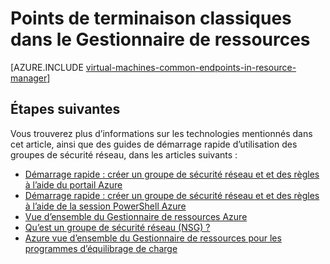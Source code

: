 <properties
   pageTitle="Points de terminaison classiques dans le Gestionnaire de ressources | Microsoft Azure"
   description="Comprendre comment les points de terminaison à partir du modèle de déploiement classique sont implémentées maintenant dans le Gestionnaire de ressources à l’aide de règles de groupes de sécurité réseau et et"
   services="virtual-machines-windows"
   documentationCenter=""
   authors="iainfoulds"
   manager="timlt"
   editor=""/>

<tags
   ms.service="virtual-machines-windows"
   ms.devlang="na"
   ms.topic="article"
   ms.tgt_pltfrm="vm-windows"
   ms.workload="infrastructure-services"
   ms.date="10/27/2016"
   ms.author="iainfou"/>

# <a name="classic-endpoints-in-resource-manager"></a>Points de terminaison classiques dans le Gestionnaire de ressources
[AZURE.INCLUDE [virtual-machines-common-endpoints-in-resource-manager](../../includes/virtual-machines-common-endpoints-in-resource-manager.md)]

## <a name="next-steps"></a>Étapes suivantes
Vous trouverez plus d’informations sur les technologies mentionnés dans cet article, ainsi que des guides de démarrage rapide d’utilisation des groupes de sécurité réseau, dans les articles suivants :

- [Démarrage rapide : créer un groupe de sécurité réseau et et des règles à l’aide du portail Azure](virtual-machines-windows-nsg-quickstart-portal.md)  
- [Démarrage rapide : créer un groupe de sécurité réseau et et des règles à l’aide de la session PowerShell Azure](virtual-machines-windows-nsg-quickstart-powershell.md)  
- [Vue d’ensemble du Gestionnaire de ressources Azure](../azure-resource-manager/resource-group-overview.md)  
- [Qu’est un groupe de sécurité réseau (NSG) ?](../virtual-network/virtual-networks-nsg.md)  
- [Azure vue d’ensemble du Gestionnaire de ressources pour les programmes d’équilibrage de charge](../load-balancer/load-balancer-arm.md) 